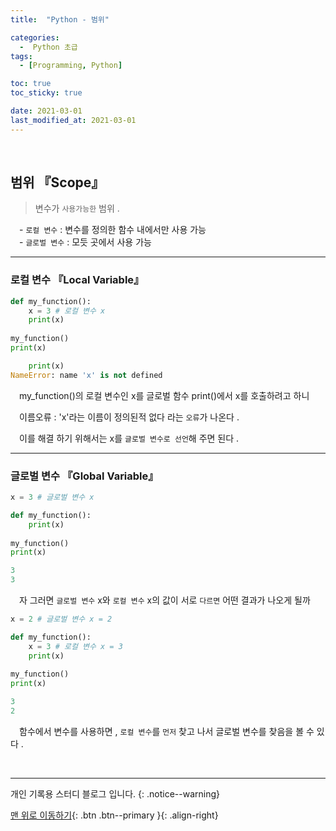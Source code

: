 ```yaml
---
title:  "Python - 범위" 

categories:
  -  Python 초급
tags:
  - [Programming, Python]

toc: true
toc_sticky: true

date: 2021-03-01
last_modified_at: 2021-03-01
---
```


<br>

## 범위 『Scope』

> 변수가 `사용가능한` 범위 .   
   
　- `로컬 변수` : 변수를 정의한 함수 내에서만 사용 가능   
　- `글로벌 변수` : 모듯 곳에서 사용 가능
<br>

***
### 로컬 변수 『Local Variable』

```python
def my_function():
	x = 3 # 로컬 변수 x
	print(x)
	
my_function()
print(x)
```

```python
    print(x)
NameError: name 'x' is not defined
```

　my_function()의 로컬 변수인 x를 글로벌 함수 print()에서 x를 호출하려고 하니   

　이름오류 : 'x'라는 이름이 정의된적 없다 라는 `오류`가 나온다 .   

　이를 해결 하기 위해서는 x를 `글로벌 변수로 선언`해 주면 된다 .
<br>

***
### 글로벌 변수 『Global Variable』

```python
x = 3 # 글로벌 변수 x

def my_function():
	print(x)
	
my_function()
print(x)
```

```python
3
3
```

　자 그러면 `글로벌 변수` x와 `로컬 변수` x의 값이 서로 `다르면` 어떤 결과가 나오게 될까

```python
x = 2 # 글로벌 변수 x = 2

def my_function():
	x = 3 # 로컬 변수 x = 3
	print(x)
	
my_function()
print(x)
```

```python
3
2
```

　함수에서 변수를 사용하면 , `로컬 변수`를 `먼저` 찾고 나서 글로벌 변수를 찾음을 볼 수 있다 .

<br>

***

개인 기록용 스터디 블로그 입니다.
{: .notice--warning}

[맨 위로 이동하기](#){: .btn .btn--primary }{: .align-right}